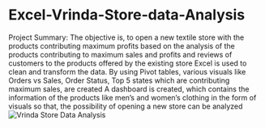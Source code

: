 # Excel-Vrinda-Store-data-Analysis
Project Summary:
The objective is, to open a new textile store with the products contributing maximum profits based on the analysis of the products contributing to maximum sales and profits and reviews of customers to the products offered by the existing store 
Excel is used to clean and transform the data. By using Pivot tables, various visuals like Orders vs Sales, Order Status, Top 5 states which are contributing maximum sales, are created
A dashboard is created, which contains the information of the products like men’s and women’s clothing in the form of visuals so that, the possibility of opening a new store can be analyzed
![Vrinda Store Data Analysis](https://github.com/user-attachments/assets/38f7cb0f-0c13-47b2-9226-4e5c57f01adb)

